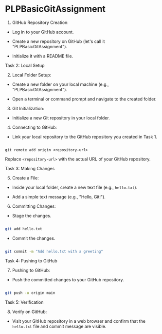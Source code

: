 # PLPBasicGitAssignment
1. GitHub Repository Creation:

  - Log in to your GitHub account.

  - Create a new repository on GitHub (let's call it "PLPBasicGitAssignment").

  - Initialize it with a README file.


Task 2: Local Setup

2. Local Folder Setup:

  - Create a new folder on your local machine (e.g., "PLPBasicGitAssignment").

  - Open a terminal or command prompt and navigate to the created folder.


3. Git Initialization:

  - Initialize a new Git repository in your local folder.


4. Connecting to GitHub:

  - Link your local repository to the GitHub repository you created in Task 1.

   ```

git remote add origin <repository-url>

   ```

   Replace `<repository-url>` with the actual URL of your GitHub repository.


Task 3: Making Changes

5. Create a File:

  - Inside your local folder, create a new text file (e.g., `hello.txt`).

  - Add a simple text message (e.g., "Hello, Git!").


6. Committing Changes:

  - Stage the changes.

   ```bash

   git add hello.txt

   ```

  - Commit the changes.

   ```bash

   git commit -m "Add hello.txt with a greeting"

   ```


Task 4: Pushing to GitHub

7. Pushing to GitHub:

  - Push the committed changes to your GitHub repository.

   ```bash

   git push -u origin main

   ```


Task 5: Verification

8. Verify on GitHub:

  - Visit your GitHub repository in a web browser and confirm that the `hello.txt` file and commit message are visible.
